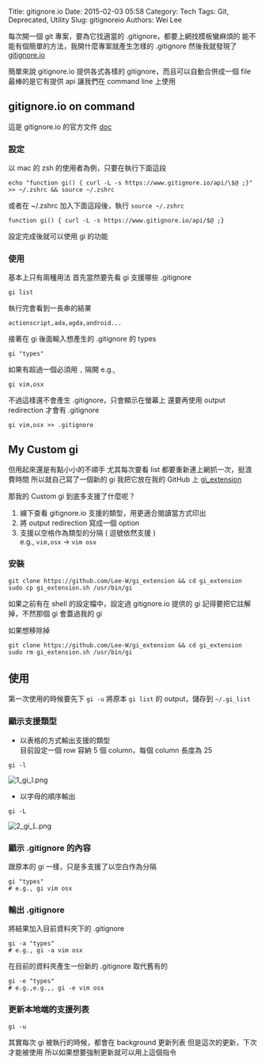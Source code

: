 Title: gitignore.io
Date: 2015-02-03 05:58
Category: Tech
Tags: Git, Deprecated, Utility
Slug: gitignoreio
Authors: Wei Lee

每次開一個 git 專案，要為它找適當的 .gitignore，都要上網找模板蠻麻煩的
能不能有個簡單的方法，我開什麼專案就產生怎樣的 .gitignore
然後我就發現了[gitignore.io](https://www.gitignore.io)

<!--more-->

簡單來說 gitignore.io 提供各式各樣的 gitignore，而且可以自動合併成一個 file
最棒的是它有提供 api 讓我們在 command line 上使用

## gitignore.io on command

這是 gitignore.io 的官方文件
[doc](https://www.gitignore.io/docs)

### 設定

以 mac 的 zsh 的使用者為例，只要在執行下面這段

```shell
echo "function gi() { curl -L -s https://www.gitignore.io/api/\$@ ;}" >> ~/.zshrc && source ~/.zshrc
```

或者在 ~/.zshrc 加入下面這段後，執行 `source ~/.zshrc`

```shell
function gi() { curl -L -s https://www.gitignore.io/api/$@ ;}
```

設定完成後就可以使用 gi 的功能

### 使用

基本上只有兩種用法
首先當然要先看 gi 支援哪些 .gitignore

```shell
gi list
```

執行完會看到一長串的結果

```text
actionscript,ada,agda,android...
```

接著在 gi 後面輸入想產生的 .gitignore 的 types

```shell
gi "types"
```

如果有超過一個必須用 `,` 隔開
e.g.,

```shell
gi vim,osx
```

不過這樣還不會產生 .gitignore，只會顯示在螢幕上
還要再使用 output redirection 才會有 .gitignore

```shell
gi vim,osx >> .gitignore
```

## My Custom gi

但用起來還是有點小小的不順手
尤其每次要看 list 都要重新連上網抓一次，挺浪費時間
所以就自己寫了一個新的 gi
我把它放在我的 GitHub 上
[gi_extension](https://github.com/Lee-W/gi_extension)

那我的 Custom gi 到底多支援了什麼呢？

1. 線下查看 gitignore.io 支援的類型，用更適合閱讀當方式印出
2. 將 output redirection 寫成一個 option
3. 支援以空格作為類型的分隔 ( 逗號依然支援 )  
   e.g., `vim,osx` → `vim osx`

### 安裝

```shell
git clone https://github.com/Lee-W/gi_extension && cd gi_extension
sudo cp gi_extension.sh /usr/bin/gi
```

如果之前有在 shell 的設定檔中，設定過 gitignore.io 提供的 gi
記得要把它註解掉，不然那個 gi 會蓋過我的 gi

如果想移除掉

```shell
git clone https://github.com/Lee-W/gi_extension && cd gi_extension
sudo rm gi_extension.sh /usr/bin/gi
```

## 使用

第一次使用的時候要先下 `gi -u`
將原本 `gi list` 的 output，儲存到 `~/.gi_list`

### 顯示支援類型

* 以表格的方式輸出支援的類型  
   目前設定一個 row 容納 5 個 column，每個 column 長度為 25  

```shell
gi -l
```

![1_gi_l.png](/images/posts-image/2015-02-03-gitignoreio/WjrHpdZ.png)

* 以字母的順序輸出

```shell
gi -L
```

![2_gi_L.png](/images/posts-image/2015-02-03-gitignoreio/9j2PdP4.png)

### 顯示 .gitignore 的內容

跟原本的 gi 一樣，只是多支援了以空白作為分隔

```shell
gi "types"
# e.g., gi vim osx
```

### 輸出 .gitignore

將結果加入目前資料夾下的 .gitignore

```shell
gi -a "types"
# e.g., gi -a vim osx
```

在目前的資料夾產生一份新的 .gitignore 取代舊有的

```shell
gi -e "types"
# e.g.,e.g.,, gi -e vim osx
```

### 更新本地端的支援列表

```shell
gi -u
```

其實每次 gi 被執行的時候，都會在 background 更新列表
但是這次的更新，下次才能被使用
所以如果想要強制更新就可以用上這個指令
